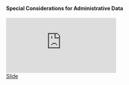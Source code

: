 <h4>Special Considerations for Administrative Data </h4>

<iframe  src="https://www.youtube.com/embed/en41J9y2uTA?si=iHaXrLx0fv2v_1xY" title="YouTube video player" frameborder="0" allow="accelerometer; autoplay; clipboard-write; encrypted-media; gyroscope; picture-in-picture; web-share" allowfullscreen></iframe>
<div class="supplementary">
    <a href=""> Slide</a>
</div>